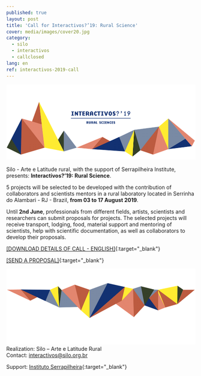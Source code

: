 ```yaml
---
published: true
layout: post
title: 'Call for Interactivos?’19: Rural Science'
cover: media/images/cover20.jpg
category:
  - silo
  - interactivos
  - callclosed
lang: en
ref: interactivos-2019-call
---
```

![](/media/images/i19_cover01.png)

Silo - Arte e Latitude rural, with the support of Serrapilheira Institute, presents: **Interactivos?’19: Rural Science**.

5 projects will be selected to be developed with the contribution of collaborators and scientists mentors in a rural laboratory located in Serrinha do Alambari - RJ - Brazil, **from 03 to 17 August 2019**. 

Until **2nd June**, professionals from different fields, artists, scientists and researchers can submit proposals for projects. The selected projects will receive transport, lodging, food, material support and mentoring of scientists, help with scientific documentation, as well as collaborators to develop their proposals.

[[DOWNLOAD DETAILS OF CALL - ENGLISH]](/media/docs/interactivos_2019_call_EN.pdf){:target="_blank"}

[[SEND A PROPOSAL]](https://forms.gle/ZXiwYFkuPFkz3HV77){:target="_blank"}

![](/media/images/i19_cover02.png)
Realization: Silo – Arte e Latitude Rural  
Contact: [interactivos@silo.org.br](mailto:interactivos@silo.org.br)

Support: [Instituto Serrapilheira](https://serrapilheira.org/){:target="_blank"}
